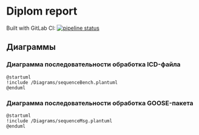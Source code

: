 # Diplom report

Built with GitLab CI: [![pipeline status](https://gitlab.com/HannaWAR/goose/badges/master/pipeline.svg)](https://gitlab.com/HannaWAR/goose/commits/master)

## Диаграммы

### Диаграмма последовательности обработка ICD-файла

```plantuml
@startuml
!include /Diagrams/sequenceBench.plantuml
@enduml
```

### Диаграмма последовательности обработка GOOSE-пакета

```plantuml
@startuml
!include /Diagrams/sequenceMsg.plantuml
@enduml
```
